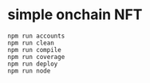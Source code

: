 # simple onchain NFT

```shell
npm run accounts
npm run clean
npm run compile
npm run coverage
npm run deploy
npm run node
```
